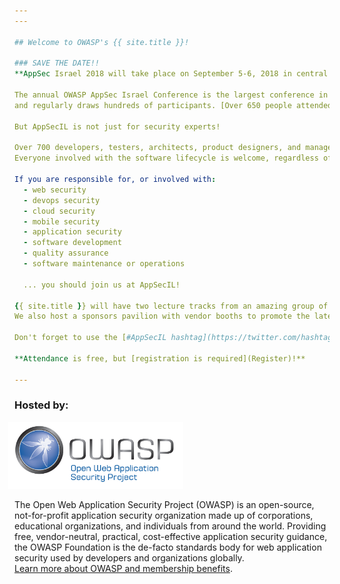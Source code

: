 ```yaml
---
---

## Welcome to OWASP's {{ site.title }}! 

### SAVE THE DATE!! 
**AppSec Israel 2018 will take place on September 5-6, 2018 in central Tel Aviv.**

The annual OWASP AppSec Israel Conference is the largest conference in Israel for application security,  
and regularly draws hundreds of participants. [Over 650 people attended last year](https://2017.appsecil.org)! 

But AppSecIL is not just for security experts!

Over 700 developers, testers, architects, product designers, and managers will attend this year.  
Everyone involved with the software lifecycle is welcome, regardless of type of software, website, mobile app, or any other type of application.

If you are responsible for, or involved with:
  - web security
  - devops security
  - cloud security
  - mobile security
  - application security
  - software development
  - quality assurance
  - software maintenance or operations  

  ... you should join us at AppSecIL!

{{ site.title }} will have two lecture tracks from an amazing group of speakers, some hands-on workshops, and additional activities such as a Capture the Flag competition.   
We also host a sponsors pavilion with vendor booths to promote the latest advances in security technology relevant to application security and developers.   

Don't forget to use the [#AppSecIL hashtag](https://twitter.com/hashtag/AppSecIL) on social media!     

**Attendance is free, but [registration is required](Register)!**

---
```


### Hosted by:  

<a href="https://owasp.org">
  <img src="assets/img/owasp_logo.jpg" style="width:20em; margin-left:-0.75em;">
</a>   

The Open Web Application Security Project (OWASP) is an open-source, not-for-profit application security organization made up of corporations, educational organizations, and individuals from around the world. 
Providing free, vendor-neutral, practical, cost-effective application security guidance, the OWASP Foundation is the de-facto standards body for web application security used by developers and organizations globally.   
[Learn more about OWASP and membership benefits](https://www.owasp.org/index.php/Membership).  
